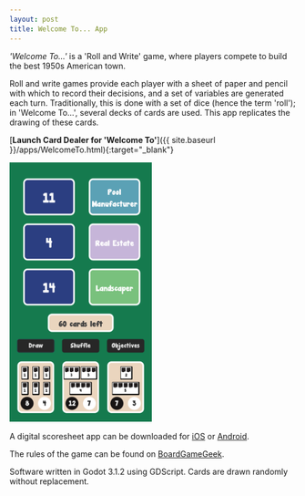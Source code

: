 ```yaml
---
layout: post
title: Welcome To... App
---
```


*'Welcome To...'* is a 'Roll and Write' game, where players compete to build the best 1950s American town.

Roll and write games provide each player with a sheet of paper and pencil with which to record their decisions, and a set of variables are generated each turn. Traditionally, this is done with a set of dice (hence the term 'roll'); in 'Welcome To...', several decks of cards are used. This app replicates the drawing of these cards.

[**Launch Card Dealer for 'Welcome To'**]({{ site.baseurl }}/apps/WelcomeTo.html){:target="_blank"}

<img src="/images/posts/welcome-to.png" alt="Welcome To App" width="250"/>

A digital scoresheet app can be downloaded for [iOS](https://apps.apple.com/us/app/welcome-to-your-perfect-home/id1358077007) or [Android](https://play.google.com/store/apps/details?id=com.bluecocker.welcome).

The rules of the game can be found on [BoardGameGeek](https://boardgamegeek.com/filepage/162102/welcome-english-rules-20).

Software written in Godot 3.1.2 using GDScript. Cards are drawn randomly without replacement.
